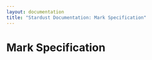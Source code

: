 ```yaml
---
layout: documentation
title: "Stardust Documentation: Mark Specification"
---
```


Mark Specification
====